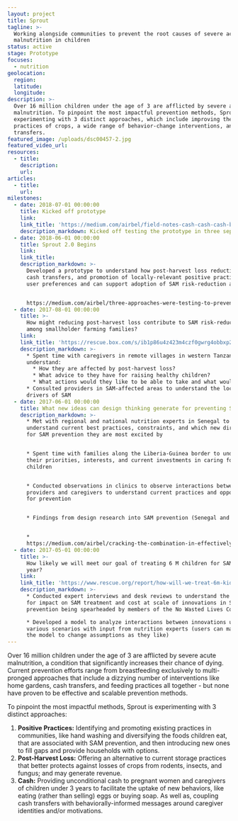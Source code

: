 ```yaml
---
layout: project
title: Sprout
tagline: >-
  Working alongside communities to prevent the root causes of severe acute
  malnutrition in children
status: active
stage: Prototype
focuses:
  - nutrition
geolocation:
  region:
  latitude:
  longitude:
description: >-
  Over 16 million children under the age of 3 are afflicted by severe acute
  malnutrition. To pinpoint the most impactful prevention methods, Sprout is
  experimenting with 3 distinct approaches, which include improving the storage
  practices of crops, a wide range of behavior-change interventions, and cash
  transfers.
featured_image: /uploads/dsc00457-2.jpg
featured_video_url:
resources:
  - title:
    description:
    url:
articles:
  - title:
    url:
milestones:
  - date: 2018-07-01 00:00:00
    title: Kicked off prototype
    link:
    link_title: 'https://medium.com/airbel/field-notes-cash-cash-cash-ba1029d22b74'
    description_markdown: Kicked off testing the prototype in three separate villages in Niger.
  - date: 2018-06-01 00:00:00
    title: Sprout 2.0 Begins
    link:
    link_title:
    description_markdown: >-
      Developed a prototype to understand how post-harvest loss reduction, small
      cash transfers, and promotion of locally-relevant positive practices meets
      user preferences and can support adoption of SAM risk-reduction actions.


      https://medium.com/airbel/three-approaches-were-testing-to-prevent-malnutrition-9f4c73c59b3f
  - date: 2017-08-01 00:00:00
    title: >-
      How might reducing post-harvest loss contribute to SAM risk-reduction
      among smallholder farming families?
    link:
    link_title: 'https://rescue.box.com/s/ib1p86u4z423m4czf0gwrg4obbxp29lu'
    description_markdown: >-
      * Spent time with caregivers in remote villages in western Tanzania to
      understand:
        * How they are affected by post-harvest loss?
        * What advice to they have for raising healthy children?
        * What actions would they like to be able to take and what would they need to do it?
      * Consulted providers in SAM-affected areas to understand the local
      drivers of SAM
  - date: 2017-06-01 00:00:00
    title: What new ideas can design thinking generate for preventing SAM?
    description_markdown: >-
      * Met with regional and national nutrition experts in Senegal to
      understand current best practices, constraints, and which new directions
      for SAM prevention they are most excited by


      * Spent time with families along the Liberia-Guinea border to understand
      their priorities, interests, and current investments in caring for their
      children


      * Conducted observations in clinics to observe interactions between
      providers and caregivers to understand current practices and opportunities
      for prevention


      * Findings from design research into SAM prevention (Senegal and Liberia)


      *
      https://medium.com/airbel/cracking-the-combination-in-effectively-preventing-malnutrition-f7f87dc4d145&nbsp;
  - date: 2017-05-01 00:00:00
    title: >-
      How likely we will meet our goal of treating 6 M children for SAM per
      year?
    link:
    link_title: 'https://www.rescue.org/report/how-will-we-treat-6m-kids-year-sam-2020'
    description_markdown: >-
      * Conducted expert interviews and desk reviews to understand the potential
      for impact on SAM treatment and cost at scale of innovations in SAM
      prevention being spearheaded by members of the No Wasted Lives Coalition

      * Developed a model to analyze interactions between innovations under
      various scenarios with input from nutrition experts (users can manipulate
      the model to change assumptions as they like)
---
```


Over 16 million children under the age of 3 are afflicted by severe acute malnutrition, a condition that significantly increases their chance of dying. Current prevention efforts range from breastfeeding exclusively to multi-pronged approaches that include a dizzying number of interventions like home gardens, cash transfers, and feeding practices all together - but none have proven to be effective and scalable prevention methods.

To pinpoint the most impactful methods, Sprout is experimenting with 3 distinct approaches:

1. **Positive Practices:** Identifying and promoting existing practices in communities, like hand washing and diversifying the foods children eat, that are associated with SAM prevention, and then introducing new ones to fill gaps and provide households with options.
2. **Post-Harvest Loss:** Offering an alternative to current storage practices that better protects against losses of crops from rodents, insects, and fungus; and may generate revenue.
3. **Cash:** Providing unconditional cash to pregnant women and caregivers of children under 3 years to facilitate the uptake of new behaviors, like eating (rather than selling) eggs or buying soap. As well as, coupling cash transfers with behaviorally-informed messages around caregiver identities and/or motivations.